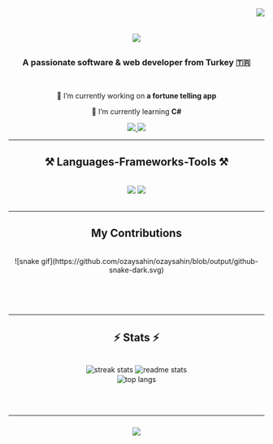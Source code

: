 <img align="right" src="https://visitor-badge.laobi.icu/badge?page_id=ozaysahin.ozaysahin" />

<h1 align="center">
    <img src="https://readme-typing-svg.herokuapp.com/?font=Righteous&size=35&center=true&vCenter=true&width=500&height=70&duration=4000&lines=Hi+There!+👋;+I'm+Özay!;" />
</h1>

<h3 align="center">A passionate software & web developer from Turkey 🇹🇷</h3>

<br/>

<div align="center">
 
 🔭 I’m currently working on **a fortune telling app**
 
 🌱 I’m currently learning **C#**

 </div>
 
<div align="center"> 
  <a href="mailto:info@ozay.dev">
    <img src="https://img.shields.io/badge/Gmail-333333?style=for-the-badge&logo=gmail&logoColor=red" />
  </a>
  <a href="https://" target="_blank">
     <img src="https://img.shields.io/badge/Portfolio-FF5722?style=for-the-badge&logo=todoist&logoColor=white" target="_blank" /> 
  </a>
</div>

 <hr/>
 
<h2 align="center">⚒️ Languages-Frameworks-Tools ⚒️</h2>
<br/>
<div align="center">
    <img src="https://skillicons.dev/icons?i=html,css,vscode,github" />
    <img src="https://skillicons.dev/icons?i=python,javascript,mysql,nodejs" /><br>
</div>

<br/>
<hr/>

<div align="center">
  <h2>My Contributions </h2>
  <br>
  ![snake gif](https://github.com/ozaysahin/ozaysahin/blob/output/github-snake-dark.svg)
  
  <br/><br/><br/>
</div>

<hr/>

<h2 align="center">⚡ Stats ⚡</h2>
<br>
<div align=center>
  <img width=390 src="https://streak-stats.demolab.com/?user=spro7d&count_private=true&theme=react&border_radius=10" alt="streak stats"/>
  <img width=390 src="https://github-readme-stats.vercel.app/api?username=spro7d&count_private=true&show_icons=true&theme=react&rank_icon=github&border_radius=10" alt="readme stats" />
  <br/>
  <img width=325 align="center" src="https://github-readme-stats.vercel.app/api/top-langs/?username=spro7d&hide=HTML&langs_count=8&layout=compact&theme=react&border_radius=10&size_weight=0.5&count_weight=0.5&exclude_repo=github-readme-stats" alt="top langs" />
</div>

<br/><br/>
<hr/>

<h3 align="center">
    <img src="https://readme-typing-svg.herokuapp.com/?font=Righteous&size=25&center=true&vCenter=true&width=500&height=70&duration=4000&lines=Thanks+for+visiting!+✌️">
</h3>

<br/>


